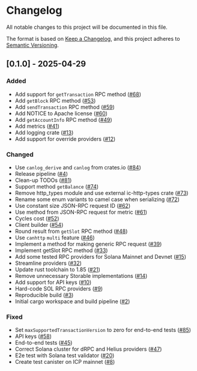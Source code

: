 # Changelog

All notable changes to this project will be documented in this file.

The format is based on [Keep a Changelog](https://keepachangelog.com/en/1.0.0/),
and this project adheres to [Semantic Versioning](https://semver.org/spec/v2.0.0.html).

## [0.1.0] - 2025-04-29

### Added

- Add support for `getTransaction` RPC method ([#68](https://github.com/dfinity/sol-rpc-canister/pull/68))
- Add `getBlock` RPC method ([#53](https://github.com/dfinity/sol-rpc-canister/pull/53))
- Add `sendTransaction` RPC method ([#59](https://github.com/dfinity/sol-rpc-canister/pull/59))
- Add NOTICE to Apache license ([#60](https://github.com/dfinity/sol-rpc-canister/pull/60))
- Add `getAccountInfo` RPC method ([#49](https://github.com/dfinity/sol-rpc-canister/pull/49))
- Add metrics ([#41](https://github.com/dfinity/sol-rpc-canister/pull/41))
- Add logging crate ([#13](https://github.com/dfinity/sol-rpc-canister/pull/13))
- Add support for override providers ([#12](https://github.com/dfinity/sol-rpc-canister/pull/12))

### Changed

- Use `canlog_derive` and `canlog` from crates.io ([#84](https://github.com/dfinity/sol-rpc-canister/pull/84))
- Release pipeline ([#4](https://github.com/dfinity/sol-rpc-canister/pull/4))
- Clean-up TODOs ([#81](https://github.com/dfinity/sol-rpc-canister/pull/81))
- Support method `getBalance` ([#74](https://github.com/dfinity/sol-rpc-canister/pull/74))
- Remove http_types module and use external ic-http-types crate ([#73](https://github.com/dfinity/sol-rpc-canister/pull/73))
- Rename some enum variants to camel case when serializing ([#72](https://github.com/dfinity/sol-rpc-canister/pull/72))
- Use constant size JSON-RPC request ID ([#62](https://github.com/dfinity/sol-rpc-canister/pull/62))
- Use method from JSON-RPC request for metric ([#61](https://github.com/dfinity/sol-rpc-canister/pull/61))
- Cycles cost ([#52](https://github.com/dfinity/sol-rpc-canister/pull/52))
- Client builder ([#54](https://github.com/dfinity/sol-rpc-canister/pull/54))
- Round result from `getSlot` RPC method ([#48](https://github.com/dfinity/sol-rpc-canister/pull/48))
- Use `canhttp` `multi` feature ([#46](https://github.com/dfinity/sol-rpc-canister/pull/46))
- Implement a method for making generic RPC request ([#39](https://github.com/dfinity/sol-rpc-canister/pull/39))
- Implement getSlot RPC method ([#33](https://github.com/dfinity/sol-rpc-canister/pull/33))
- Add some tested RPC providers for Solana Mainnet and Devnet ([#15](https://github.com/dfinity/sol-rpc-canister/pull/15))
- Streamline providers ([#32](https://github.com/dfinity/sol-rpc-canister/pull/32))
- Update rust toolchain to 1.85 ([#21](https://github.com/dfinity/sol-rpc-canister/pull/21))
- Remove unnecessary Storable implementations ([#14](https://github.com/dfinity/sol-rpc-canister/pull/14))
- Add support for API keys ([#10](https://github.com/dfinity/sol-rpc-canister/pull/10))
- Hard-code SOL RPC providers ([#9](https://github.com/dfinity/sol-rpc-canister/pull/9))
- Reproducible build ([#3](https://github.com/dfinity/sol-rpc-canister/pull/3))
- Initial cargo workspace and build pipeline ([#2](https://github.com/dfinity/sol-rpc-canister/pull/2))

### Fixed

- Set `maxSupportedTransactionVersion` to zero for end-to-end tests ([#85](https://github.com/dfinity/sol-rpc-canister/pull/85))
- API keys ([#58](https://github.com/dfinity/sol-rpc-canister/pull/58))
- End-to-end tests ([#45](https://github.com/dfinity/sol-rpc-canister/pull/45))
- Correct Solana cluster for dRPC and Helius providers ([#47](https://github.com/dfinity/sol-rpc-canister/pull/47))
- E2e test with Solana test validator ([#20](https://github.com/dfinity/sol-rpc-canister/pull/20))
- Create test canister on ICP mainnet ([#8](https://github.com/dfinity/sol-rpc-canister/pull/8))
